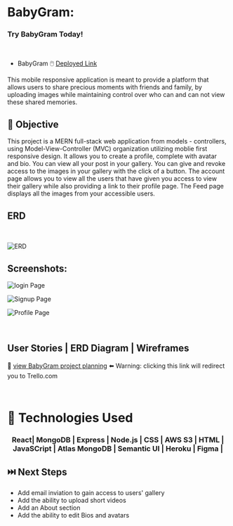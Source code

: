 # BabyGram:

### Try BabyGram  Today!

<br>

- BabyGram  🖱️ [Deployed Link](https://babygrams.herokuapp.com/) 




<p>This mobile responsive application is meant to provide a platform that allows users to share precious moments with friends and family, by  uploading images while maintaining control over who can and can not view these shared memories.
  
  ## 🎯 Objective 
  
  <p>This project is a MERN full-stack web application from models - controllers, using Model-View-Controller (MVC) organization utilizing moblie first responsive design. It allows you to create a profile, complete with avatar and bio. You can view all your post in your gallery. You can give and revoke access to the images in your gallery with the click of a button. The account page allows you to view all the users that have given you access to view their gallery while also providing a link to their profile page. The Feed page displays all the images from your accessible users.
    
## ERD
<br>
    
   ![ERD](https://i.imgur.com/RgTbFEH.png)
    
## Screenshots:
    
   ![login Page](https://i.imgur.com/z5waGQP.png)
    
   ![Signup Page](https://i.imgur.com/HX95A0d.png)
    
   ![Profile Page](https://i.imgur.com/zTAeuM8.png)
    
 <br>
    
 ## User Stories | ERD Diagram | Wireframes 
    
 👀 [view BabyGram project planning](https://trello.com/b/mGtXskn0/baby-gram)  ⬅️ Warning: clicking this link will redirect you to Trello.com
    
 <br>
    
 # 💾 Technologies Used
 <h3 align="center">React| MongoDB | Express | Node.js | CSS | AWS S3 | HTML | JavaSCript | Atlas MongoDB | Semantic UI | Heroku | Figma |</h3>
   
    
 ## ⏭️ Next Steps 
    
 -   Add email inviation to gain access to users' gallery
 -   Add the ability to upload short videos
 -   Add an About section
 -   Add the ability to edit Bios and avatars
